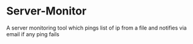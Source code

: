 # Server-Monitor
A server monitoring tool which pings list of ip from a file and notifies via email if any ping fails
